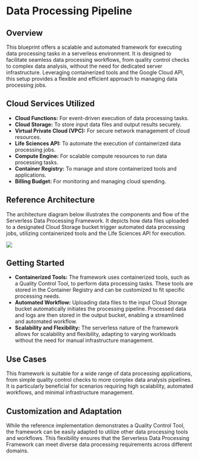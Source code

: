 # Data Processing Pipeline

## Overview

This blueprint offers a scalable and automated framework for executing data processing tasks in a serverless environment. It is designed to facilitate seamless data processing workflows, from quality control checks to complex data analysis, without the need for dedicated server infrastructure. Leveraging containerized tools and the Google Cloud API, this setup provides a flexible and efficient approach to managing data processing jobs.

## Cloud Services Utilized

- **Cloud Functions:** For event-driven execution of data processing tasks.
- **Cloud Storage:** To store input data files and output results securely.
- **Virtual Private Cloud (VPC):** For secure network management of cloud resources.
- **Life Sciences API:** To automate the execution of containerized data processing jobs.
- **Compute Engine:** For scalable compute resources to run data processing tasks.
- **Container Registry:** To manage and store containerized tools and applications.
- **Billing Budget:** For monitoring and managing cloud spending.

## Reference Architecture

The architecture diagram below illustrates the components and flow of the Serverless Data Processing Framework. It depicts how data files uploaded to a designated Cloud Storage bucket trigger automated data processing jobs, utilizing containerized tools and the Life Sciences API for execution.

![](./images/architecture.png)

## Getting Started

- **Containerized Tools:** The framework uses containerized tools, such as a Quality Control Tool, to perform data processing tasks. These tools are stored in the Container Registry and can be customized to fit specific processing needs.
- **Automated Workflow:** Uploading data files to the input Cloud Storage bucket automatically initiates the processing pipeline. Processed data and logs are then stored in the output bucket, enabling a streamlined and automated workflow.
- **Scalability and Flexibility:** The serverless nature of the framework allows for scalability and flexibility, adapting to varying workloads without the need for manual infrastructure management.

## Use Cases

This framework is suitable for a wide range of data processing applications, from simple quality control checks to more complex data analysis pipelines. It is particularly beneficial for scenarios requiring high scalability, automated workflows, and minimal infrastructure management.

## Customization and Adaptation

While the reference implementation demonstrates a Quality Control Tool, the framework can be easily adapted to utilize other data processing tools and workflows. This flexibility ensures that the Serverless Data Processing Framework can meet diverse data processing requirements across different domains.
